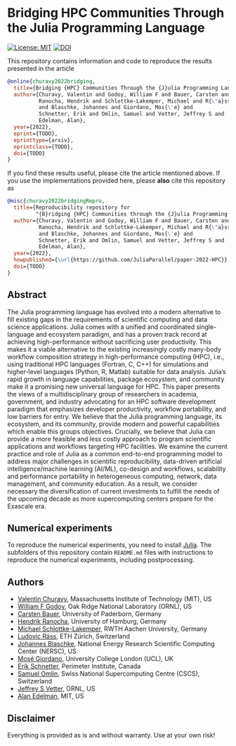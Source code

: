 # Bridging HPC Communities Through the Julia Programming Language

[![License: MIT](https://img.shields.io/badge/License-MIT-success.svg)](https://opensource.org/licenses/MIT)
[![DOI](https://zenodo.org/badge/DOI/TODO.svg)](https://doi.org/TODO)

This repository contains information and code to reproduce the results presented in the
article
```bibtex
@online{churavy2022bridging,
  title={Bridging {HPC} Communities Through the {J}ulia Programming Language},
  author={Churavy, Valentin and Godoy, William F and Bauer, Carsten and
          Ranocha, Hendrik and Schlottke-Lakemper, Michael and R{\"a}ss, Ludovic
          and Blaschke, Johannes and Giordano, Mos{\'e} and
          Schnetter, Erik and Omlin, Samuel and Vetter, Jeffrey S and
          Edelman, Alan},
  year={2022},
  eprint={TODO},
  eprinttype={arxiv},
  eprintclass={TODO},
  doi={TODO}
}
```

If you find these results useful, please cite the article mentioned above. If you
use the implementations provided here, please **also** cite this repository as
```bibtex
@misc{churavy2022bridgingRepro,
  title={Reproducibility repository for
         "{B}ridging {HPC} Communities through the {J}ulia Programming Language"},
  author={Churavy, Valentin and Godoy, William F and Bauer, Carsten and
          Ranocha, Hendrik and Schlottke-Lakemper, Michael and R{\"a}ss, Ludovic
          and Blaschke, Johannes and Giordano, Mos{\'e} and
          Schnetter, Erik and Omlin, Samuel and Vetter, Jeffrey S and
          Edelman, Alan},
  year={2022},
  howpublished={\url{https://github.com/JuliaParallel/paper-2022-HPC}},
  doi={TODO}
}
```


## Abstract

The Julia programming language has evolved into a modern alternative to fill existing gaps in the requirements of
scientific computing and data science applications. Julia comes with a unified and coordinated single-language and
ecosystem paradigm, and has a proven track record at achieving high-performance without sacrificing user productivity.
This makes it a viable alternative to the existing increasingly costly many-body workflow composition strategy in
high-performance computing (HPC), i.e., using traditional HPC languages (Fortran, C, C++) for simulations and
higher-level languages (Python, R, Matlab) suitable for data analysis. Julia’s rapid growth in language capabilities,
package ecosystem, and community make it a promising new universal language for HPC. This paper presents the
views of a multidisciplinary group of researchers in academia, government, and industry advocating for an HPC software
development paradigm that emphasizes developer productivity, workflow portability, and low barriers for entry. We believe
that the Julia programming language, its ecosystem, and its community, provide modern and powerful capabilities which
enable this groups objectives. Crucially, we believe that Julia can provide a more feasible and less costly approach to
program scientific applications and workflows targeting HPC facilities. We examine the current practice and role of
Julia as a common end-to-end programming model to address major challenges in scientific reproducibility, data-driven
artificial intelligence/machine learning (AI/ML), co-design and workflows, scalability and performance portability in
heterogeneous computing, network, data management, and community education. As a result, we consider necessary
the diversification of current investments to fulfill the needs of the upcoming decade as more supercomputing centers
prepare for the Exascale era.

## Numerical experiments

To reproduce the numerical experiments, you need to install [Julia](https://julialang.org/).
The subfolders of this repository contain `README.md` files with instructions
to reproduce the numerical experiments, including postprocessing.


## Authors
* [Valentin Churavy](https://github.com/vchuravy), Massachusetts Institute of Technology (MIT), US
* [William F Godoy](https://www.ornl.gov/staff-profile/william-f-godoy), Oak Ridge National Laboratory (ORNL), US
* [Carsten Bauer](http://carstenbauer.eu/), University of Paderborn, Germany
* [Hendrik Ranocha](https://ranocha.de), University of Hamburg, Germany
* [Michael Schlottke-Lakemper](https://lakemper.eu), RWTH Aachen University, Germany
* [Ludovic Räss](https://github.com/luraess), ETH Zürich, Switzerland
* [Johannes Blaschke](https://www.nersc.gov/about/nersc-staff/data-science-engagement-group/johannes-blaschke/), National Energy Research Scientific Computing Center (NERSC), US
* [Mosé Giordano](https://giordano.github.io), University College London (UCL), UK
* [Erik Schnetter](https://perimeterinstitute.ca/people/erik-schnetter), Perimeter Institute, Canada
* [Samuel Omlin](https://github.com/omlins), Swiss National Supercomputing Centre (CSCS), Switzerland
* [Jeffrey S Vetter](https://www.ornl.gov/staff-profile/jeffrey-s-vetter), ORNL, US
* [Alan Edelman](https://math.mit.edu/~edelman/), MIT, US


## Disclaimer

Everything is provided as is and without warranty. Use at your own risk!

